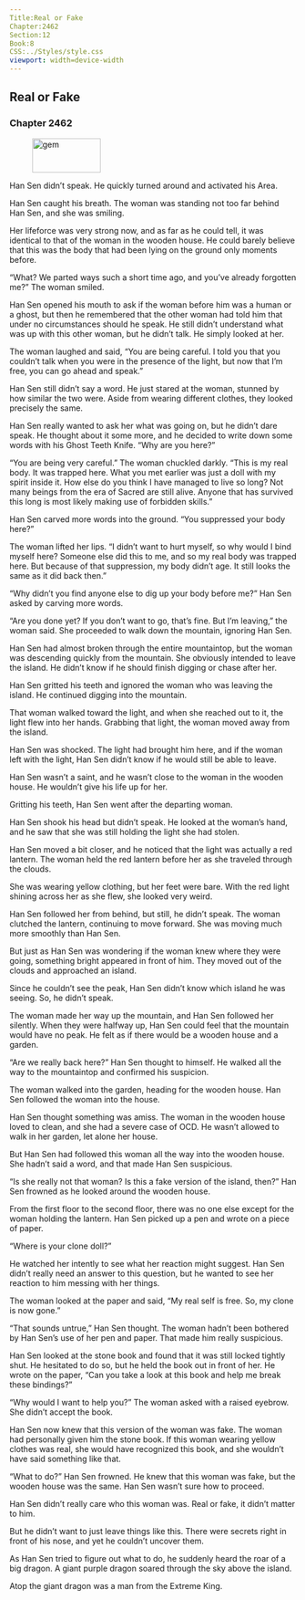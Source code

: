 ```yaml
---
Title:Real or Fake 
Chapter:2462 
Section:12 
Book:8 
CSS:../Styles/style.css 
viewport: width=device-width
---
```

  
## Real or Fake
### Chapter 2462
  
<figure>
	<img src="../Images/gem.gif" alt="gem" id="gem" width="120" height="60" />
</figure>
  

  
Han Sen didn’t speak. He quickly turned around and activated his Area.

Han Sen caught his breath. The woman was standing not too far behind Han Sen, and she was smiling.

Her lifeforce was very strong now, and as far as he could tell, it was identical to that of the woman in the wooden house. He could barely believe that this was the body that had been lying on the ground only moments before.

“What? We parted ways such a short time ago, and you’ve already forgotten me?” The woman smiled.

Han Sen opened his mouth to ask if the woman before him was a human or a ghost, but then he remembered that the other woman had told him that under no circumstances should he speak. He still didn’t understand what was up with this other woman, but he didn’t talk. He simply looked at her.

The woman laughed and said, “You are being careful. I told you that you couldn’t talk when you were in the presence of the light, but now that I’m free, you can go ahead and speak.”

Han Sen still didn’t say a word. He just stared at the woman, stunned by how similar the two were. Aside from wearing different clothes, they looked precisely the same.

Han Sen really wanted to ask her what was going on, but he didn’t dare speak. He thought about it some more, and he decided to write down some words with his Ghost Teeth Knife. “Why are you here?”

“You are being very careful.” The woman chuckled darkly. “This is my real body. It was trapped here. What you met earlier was just a doll with my spirit inside it. How else do you think I have managed to live so long? Not many beings from the era of Sacred are still alive. Anyone that has survived this long is most likely making use of forbidden skills.”

Han Sen carved more words into the ground. “You suppressed your body here?”

The woman lifted her lips. “I didn’t want to hurt myself, so why would I bind myself here? Someone else did this to me, and so my real body was trapped here. But because of that suppression, my body didn’t age. It still looks the same as it did back then.”

“Why didn’t you find anyone else to dig up your body before me?” Han Sen asked by carving more words.

“Are you done yet? If you don’t want to go, that’s fine. But I’m leaving,” the woman said. She proceeded to walk down the mountain, ignoring Han Sen.

Han Sen had almost broken through the entire mountaintop, but the woman was descending quickly from the mountain. She obviously intended to leave the island. He didn’t know if he should finish digging or chase after her.

Han Sen gritted his teeth and ignored the woman who was leaving the island. He continued digging into the mountain.

That woman walked toward the light, and when she reached out to it, the light flew into her hands. Grabbing that light, the woman moved away from the island.

Han Sen was shocked. The light had brought him here, and if the woman left with the light, Han Sen didn’t know if he would still be able to leave.

Han Sen wasn’t a saint, and he wasn’t close to the woman in the wooden house. He wouldn’t give his life up for her.

Gritting his teeth, Han Sen went after the departing woman.

Han Sen shook his head but didn’t speak. He looked at the woman’s hand, and he saw that she was still holding the light she had stolen.

Han Sen moved a bit closer, and he noticed that the light was actually a red lantern. The woman held the red lantern before her as she traveled through the clouds.

She was wearing yellow clothing, but her feet were bare. With the red light shining across her as she flew, she looked very weird.

Han Sen followed her from behind, but still, he didn’t speak. The woman clutched the lantern, continuing to move forward. She was moving much more smoothly than Han Sen.

But just as Han Sen was wondering if the woman knew where they were going, something bright appeared in front of him. They moved out of the clouds and approached an island.

Since he couldn’t see the peak, Han Sen didn’t know which island he was seeing. So, he didn’t speak.

The woman made her way up the mountain, and Han Sen followed her silently. When they were halfway up, Han Sen could feel that the mountain would have no peak. He felt as if there would be a wooden house and a garden.

“Are we really back here?” Han Sen thought to himself. He walked all the way to the mountaintop and confirmed his suspicion.

The woman walked into the garden, heading for the wooden house. Han Sen followed the woman into the house.

Han Sen thought something was amiss. The woman in the wooden house loved to clean, and she had a severe case of OCD. He wasn’t allowed to walk in her garden, let alone her house.

But Han Sen had followed this woman all the way into the wooden house. She hadn’t said a word, and that made Han Sen suspicious.

“Is she really not that woman? Is this a fake version of the island, then?” Han Sen frowned as he looked around the wooden house.

From the first floor to the second floor, there was no one else except for the woman holding the lantern. Han Sen picked up a pen and wrote on a piece of paper.

“Where is your clone doll?”

He watched her intently to see what her reaction might suggest. Han Sen didn’t really need an answer to this question, but he wanted to see her reaction to him messing with her things.

The woman looked at the paper and said, “My real self is free. So, my clone is now gone.”

“That sounds untrue,” Han Sen thought. The woman hadn’t been bothered by Han Sen’s use of her pen and paper. That made him really suspicious.

Han Sen looked at the stone book and found that it was still locked tightly shut. He hesitated to do so, but he held the book out in front of her. He wrote on the paper, “Can you take a look at this book and help me break these bindings?”

“Why would I want to help you?” The woman asked with a raised eyebrow. She didn’t accept the book.

Han Sen now knew that this version of the woman was fake. The woman had personally given him the stone book. If this woman wearing yellow clothes was real, she would have recognized this book, and she wouldn’t have said something like that.

“What to do?” Han Sen frowned. He knew that this woman was fake, but the wooden house was the same. Han Sen wasn’t sure how to proceed.

Han Sen didn’t really care who this woman was. Real or fake, it didn’t matter to him.

But he didn’t want to just leave things like this. There were secrets right in front of his nose, and yet he couldn’t uncover them.

As Han Sen tried to figure out what to do, he suddenly heard the roar of a big dragon. A giant purple dragon soared through the sky above the island.

Atop the giant dragon was a man from the Extreme King.